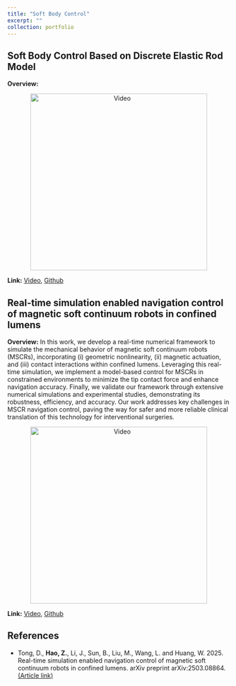 ```yaml
---
title: "Soft Body Control"
excerpt: ""
collection: portfolio
---
```


## Soft Body Control Based on Discrete Elastic Rod Model
**Overview:**

<p align="center">
  <img src="https://zhuonanhao.github.io/Home/assets/portfolio/soft_body_control/vid_tro_2025.gif" alt="Video" style="width:400px;"/>
  <br>
</p>

**Link:** [Video](https://zhuonanhao.github.io/Home/assets/portfolio/soft_body_control/vid_tro_2025.mp4), [Github](https://github.com/hungrychen/rod-mag-control)

## Real-time simulation enabled navigation control of magnetic soft continuum robots in confined lumens
**Overview:** In this work, we develop a real-time numerical framework to simulate the mechanical behavior of magnetic soft continuum robots (MSCRs), incorporating (i) geometric nonlinearity, (ii) magnetic actuation, and (iii) contact interactions within confined lumens. Leveraging this real-time simulation, we implement a model-based control for MSCRs in constrained environments to minimize the tip contact force and enhance navigation accuracy. Finally, we validate our framework through extensive numerical simulations and experimental studies, demonstrating its robustness, efficiency, and accuracy. Our work addresses key challenges in MSCR navigation control, paving the way for safer and more reliable clinical translation of this technology for interventional surgeries.

<p align="center">
  <img src="https://zhuonanhao.github.io/Home/assets/portfolio/soft_body_control/vid_jmps_2025.gif" alt="Video" style="width:400px;"/>
  <br>
</p>

**Link:** [Video](https://zhuonanhao.github.io/Home/assets/portfolio/soft_body_control/vid_jmps_2025.mp4), [Github](https://github.com/DezhongT/Magenetic_Wire_Guidance)

## References
* Tong, D., **Hao, Z.**, Li, J., Sun, B., Liu, M., Wang, L. and Huang, W. 2025. Real-time simulation enabled navigation control of magnetic soft continuum robots in confined lumens. arXiv preprint arXiv:2503.08864. [(Article link)](https://arxiv.org/abs/2503.08864)